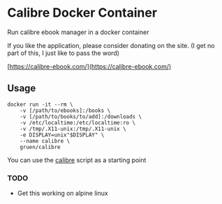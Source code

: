 # Calibre Docker Container

Run calibre ebook manager in a docker container

If you like the application, please consider donating on the site. (I get no part of this, I just like to pass the word)

[https://calibre-ebook.com/](https://calibre-ebook.com/)

## Usage

```shell
docker run -it --rm \
    -v [/path/to/ebooks]:/books \
    -v [/path/to/books/to/add]:/downloads \
    -v /etc/localtime:/etc/localtime:ro \
    -v /tmp/.X11-unix:/tmp/.X11-unix \
    -e DISPLAY=unix"$DISPLAY" \
    --name calibre \
    gruen/calibre
```

You can use the [calibre](calibre) script as a starting point

### TODO

-   Get this working on alpine linux
